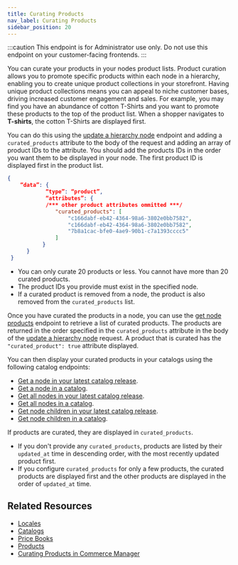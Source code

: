 ```yaml
---
title: Curating Products
nav_label: Curating Products
sidebar_position: 20
---
```


:::caution
This endpoint is for Administrator use only. Do not use this endpoint on your customer-facing frontends.
:::

You can curate your products in your nodes product lists. Product curation allows you to promote specific products within each node in a hierarchy, enabling you to create unique product collections in your storefront. Having unique product collections means you can appeal to niche customer bases, driving increased customer engagement and sales. For example, you may find you have an abundance of cotton T-Shirts and you want to promote these products to the top of the product list. When a shopper navigates to **T-shirts**, the cotton T-Shirts are displayed first. 

You can do this using the [update a hierarchy node](https://beta.elasticpath.dev/docs/api/pxm/products/update-a-hierarchy) endpoint and adding a `curated_products` attribute to the body of the request and adding an array of product IDs to the attribute. You should add the products IDs in the order you want them to be displayed in your node. The first product ID is displayed first in the product list.

```json
{
    “data”: {
            “type”: “product”,
            “attributes”: {
            /*** other product attributes ommitted ***/
               "curated_products": [
                   "c166dabf-eb42-4364-98a6-3802e0bb7582",
                   "c166dabf-eb42-4364-98a6-3802e0bb7582",
                   "7b8a1cac-bfe0-4ae9-90b1-c7a1393cccc5"
               ]
           }
      }
 }
```

- You can only curate 20 products or less. You cannot have more than 20 curated products.
- The product IDs you provide must exist in the specified node.
- If a curated product is removed from a node, the product is also removed from the `curated_products` list.

Once you have curated the products in a node, you can use the [get node products](https://beta.elasticpath.dev/docs/api/pxm/products/get-node-products) endpoint to retrieve a list of curated products. The products are returned in the order specified in the `curated_products` attribute in the body of the [update a hierarchy node](https://beta.elasticpath.dev/docs/api/pxm/products/update-a-hierarchy) request. A product that is curated has the `"curated_product": true` attribute displayed. 

You can then display your curated products in your catalogs using the following catalog endpoints:

- [Get a node in your latest catalog release](https://beta.elasticpath.dev/docs/pxm/catalogs/catalog-latest-release/get-a-node-in-a-release).
- [Get a node in a catalog](https://beta.elasticpath.dev/docs/pxm/catalogs/shopper-catalog/get-a-node).
- [Get all nodes in your latest catalog release](https://beta.elasticpath.dev/docs/pxm/catalogs/catalog-latest-release/get-all-nodes-in-a-release).
- [Get all nodes in a catalog](https://beta.elasticpath.dev/docs/pxm/catalogs/shopper-catalog/get-all-nodes).
- [Get node children in your latest catalog release](https://beta.elasticpath.dev/docs/pxm/catalogs/catalog-latest-release/get-node-children-in-a-release).
- [Get node children in a catalog](https://beta.elasticpath.dev/docs/pxm/catalogs/shopper-catalog/get-node-children).

If products are curated, they are displayed in `curated_products`.

- If you don't provide any `curated_products`, products are listed by their `updated_at` time in descending order, with the most recently updated product first.
- If you configure `curated_products` for only a few products, the curated products are displayed first and the other products are displayed in the order of `updated_at` time.

## Related Resources

- [Locales](https://beta.elasticpath.dev/docs/commerce-manager/product-experience-manager/locales/)
- [Catalogs](https://beta.elasticpath.dev/docs/pxm/catalogs)
- [Price Books](https://beta.elasticpath.dev/docs/api/pxm/pricebooks/price-books)
- [Products](https://beta.elasticpath.dev/docs/api/pxm/products/products)
- [Curating Products in Commerce Manager](https://beta.elasticpath.dev/docs/commerce-manager/product-experience-manager/Products/curating-products)
